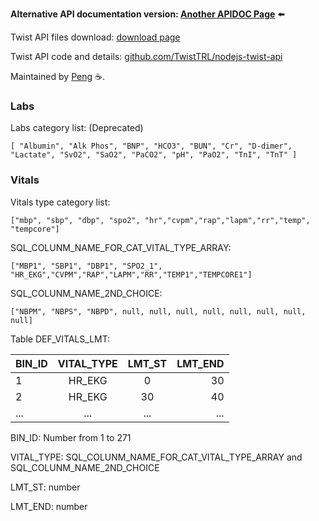 
**Alternative API documentation version: [Another APIDOC Page](apidoc2)** ⬅️

Twist API files download:  [download page](files) 

Twist API code and details:  [github.com/TwistTRL/nodejs-twist-api](https://github.com/TwistTRL/nodejs-twist-api) 


Maintained by [Peng](https://github.com/pzeng123) ☕.


### Labs

Labs category list: (Deprecated)

`[
    "Albumin",
    "Alk Phos",
    "BNP",
    "HCO3",
    "BUN",
    "Cr",
    "D-dimer",
    "Lactate",
    "SvO2",
    "SaO2",
    "PaCO2",
    "pH",
    "PaO2",
    "TnI",
    "TnT"
]
`
### Vitals
Vitals type category list:

`["mbp", "sbp", "dbp", "spo2", "hr","cvpm","rap","lapm","rr","temp", "tempcore"]`


SQL_COLUNM_NAME_FOR_CAT_VITAL_TYPE_ARRAY:

`["MBP1", "SBP1", "DBP1", "SPO2_1", "HR_EKG","CVPM","RAP","LAPM","RR","TEMP1","TEMPCORE1"]`

SQL_COLUNM_NAME_2ND_CHOICE:

`["NBPM", "NBPS", "NBPD", null, null, null, null, null, null, null, null]`


Table DEF_VITALS_LMT: 

| BIN_ID | VITAL_TYPE| LMT_ST | LMT_END 
|---- |:-----:| :-----:|----:|
| 1|HR_EKG| 0|   30
| 2|HR_EKG|30|   40
|...|...|...|...


BIN_ID: Number from 1 to 271

VITAL_TYPE: SQL_COLUNM_NAME_FOR_CAT_VITAL_TYPE_ARRAY and SQL_COLUNM_NAME_2ND_CHOICE

LMT_ST: number

LMT_END: number
